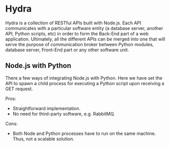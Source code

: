 # Hydra
Hydra is a collection of RESTful APIs built with Node.js. Each API communicates with a particular software entity (a database server, another API, Python scripts, etc) in order to form the Back-End part of a web application. Ultimately, all the different APIs can be merged into one that will serve the purpose of communication broker between Python modules, database server, Front-End part or any other software unit.

## Node.js with Python
There a few ways of integrating Node.js with Python. Here we have set the API to spawn a child process for executing a Python script upon receiving a GET request.

Pros:
* Straightforward implementation.
* No need for third-party software, e.g. RabbitMQ.

Cons:
* Both Node and Python processes have to run on the same machine. Thus, not a scalable solution.
